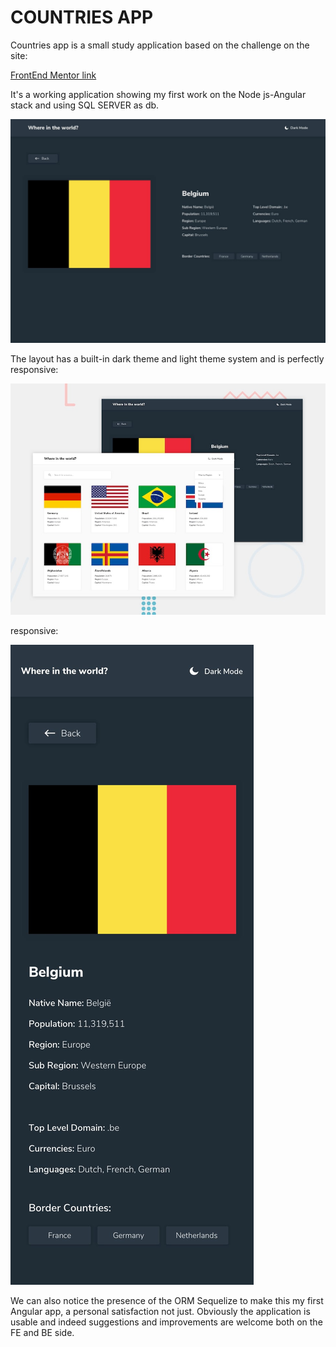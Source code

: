 # COUNTRIES APP 

Countries app is a small study application based on the challenge on the site:

[FrontEnd Mentor link](https://www.frontendmentor.io/challenges/rest-countries-api-with-color-theme-switcher-5cacc469fec04111f7b848ca)

It's a working application showing my first work on the Node js-Angular stack and using SQL SERVER as db.


![Dark theme Countries App](desktop-design-detail-dark.jpg "Countries app Dark theme")

The layout has a built-in dark theme and light theme system and is perfectly responsive:

![Dark-Theme Light-Theme](desktop-preview.jpg)

responsive:

![responsive](mobile-design-detail-dark.jpg)

We can also notice the presence of the ORM Sequelize to make this my first Angular app, a personal satisfaction not just.
Obviously the application is usable and indeed suggestions and improvements are welcome both on the FE and BE side.
